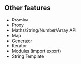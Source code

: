 ## Other features

* Promise
* Proxy
* Maths/String/Number/Array API
* Map
* Generator
* Iterator
* Modules (import export)
* String Template
